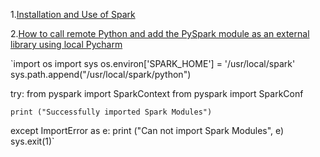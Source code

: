 1.[Installation and Use of Spark](http://dblab.xmu.edu.cn/blog/1689-2/)

2.[How to call remote Python and add the PySpark module as an external library using local Pycharm](https://blog.csdn.net/u011596455/article/details/78979378)

`import os
import sys
os.environ['SPARK_HOME'] = '/usr/local/spark'
sys.path.append("/usr/local/spark/python")

try:
    from pyspark import SparkContext
    from pyspark import SparkConf

    print ("Successfully imported Spark Modules")

except ImportError as e:
    print ("Can not import Spark Modules", e)
    sys.exit(1)`

